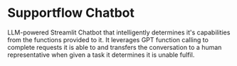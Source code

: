 # Supportflow Chatbot

LLM-powered Streamlit Chatbot that intelligently determines it's capabilities from the functions provided to it. It leverages GPT function calling to complete requests it is able to and transfers the conversation to a human representative when given a task it determines it is unable fulfil.
